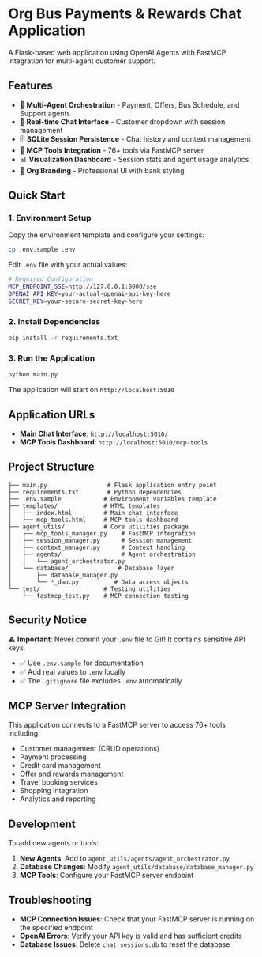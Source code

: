 # Org Bus Payments & Rewards Chat Application

A Flask-based web application using OpenAI Agents with FastMCP integration for multi-agent customer support.

## Features

- 🤖 **Multi-Agent Orchestration** - Payment, Offers, Bus Schedule, and Support agents
- 💬 **Real-time Chat Interface** - Customer dropdown with session management
- 🗄️ **SQLite Session Persistence** - Chat history and context management
- 🔧 **MCP Tools Integration** - 76+ tools via FastMCP server
- 📊 **Visualization Dashboard** - Session stats and agent usage analytics
- 🎯 **Org Branding** - Professional UI with bank styling

## Quick Start

### 1. Environment Setup

Copy the environment template and configure your settings:

```bash
cp .env.sample .env
```

Edit `.env` file with your actual values:

```bash
# Required Configuration
MCP_ENDPOINT_SSE=http://127.0.0.1:8000/sse
OPENAI_API_KEY=your-actual-openai-api-key-here
SECRET_KEY=your-secure-secret-key-here
```

### 2. Install Dependencies

```bash
pip install -r requirements.txt
```

### 3. Run the Application

```bash
python main.py
```

The application will start on `http://localhost:5010`

## Application URLs

- **Main Chat Interface**: `http://localhost:5010/`
- **MCP Tools Dashboard**: `http://localhost:5010/mcp-tools`

## Project Structure

```
├── main.py                 # Flask application entry point
├── requirements.txt        # Python dependencies
├── .env.sample            # Environment variables template
├── templates/             # HTML templates
│   ├── index.html         # Main chat interface
│   └── mcp_tools.html     # MCP tools dashboard
├── agent_utils/           # Core utilities package
│   ├── mcp_tools_manager.py    # FastMCP integration
│   ├── session_manager.py      # Session management
│   ├── context_manager.py      # Context handling
│   ├── agents/                 # Agent orchestration
│   │   └── agent_orchestrator.py
│   └── database/              # Database layer
│       ├── database_manager.py
│       └── *_dao.py          # Data access objects
└── test/                  # Testing utilities
    └── fastmcp_test.py    # MCP connection testing
```

## Security Notice

⚠️ **Important**: Never commit your `.env` file to Git! It contains sensitive API keys.

- ✅ Use `.env.sample` for documentation
- ✅ Add real values to `.env` locally
- ✅ The `.gitignore` file excludes `.env` automatically

## MCP Server Integration

This application connects to a FastMCP server to access 76+ tools including:

- Customer management (CRUD operations)
- Payment processing
- Credit card management
- Offer and rewards management
- Travel booking services
- Shopping integration
- Analytics and reporting

## Development

To add new agents or tools:

1. **New Agents**: Add to `agent_utils/agents/agent_orchestrator.py`
2. **Database Changes**: Modify `agent_utils/database/database_manager.py`
3. **MCP Tools**: Configure your FastMCP server endpoint

## Troubleshooting

- **MCP Connection Issues**: Check that your FastMCP server is running on the specified endpoint
- **OpenAI Errors**: Verify your API key is valid and has sufficient credits
- **Database Issues**: Delete `chat_sessions.db` to reset the database

